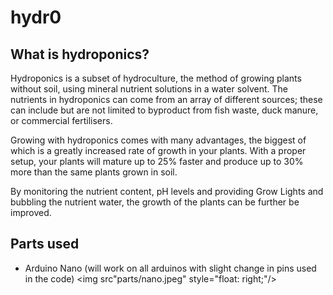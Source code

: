 # hydr0


## What is hydroponics?

Hydroponics is a subset of hydroculture, the method of growing plants without soil, using mineral nutrient solutions in a water solvent. The nutrients in hydroponics can come from an array of different sources; these can include but are not limited to byproduct from fish waste, duck manure, or commercial fertilisers.

Growing with hydroponics comes with many advantages, the biggest of which is a greatly increased rate of growth in your plants. With a proper setup, your plants will mature up to 25% faster and produce up to 30% more than the same plants grown in soil.

By monitoring the nutrient content, pH levels and providing Grow Lights and bubbling the nutrient water, the growth of the plants can be further be improved.

## Parts used

* Arduino Nano (will work on all arduinos with slight change in pins used in the code)
<img src"parts/nano.jpeg" style="float: right;"/>
